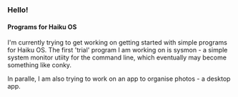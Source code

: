 ### Hello! 

#### Programs for Haiku OS

<!--
**uberjoker/uberjoker** is a ✨ _special_ ✨ repository because its `README.md` (this file) appears on your GitHub profile.

Here are some ideas to get you started:

- 🔭 I’m currently working on ...
- 🌱 I’m currently learning ...
- 👯 I’m looking to collaborate on ...
- 🤔 I’m looking for help with ...
- 💬 Ask me about ...
- 📫 How to reach me: ...
- 😄 Pronouns: ...
- ⚡ Fun fact: ...
-->

I'm currently trying to get working on getting started with simple programs for Haiku OS. The first 'trial' program I am working on is sysmon - a simple system monitor utiity for the command line, which eventually may become something like conky.

In paralle, I am also trying to work on an app to organise photos - a desktop app. 

